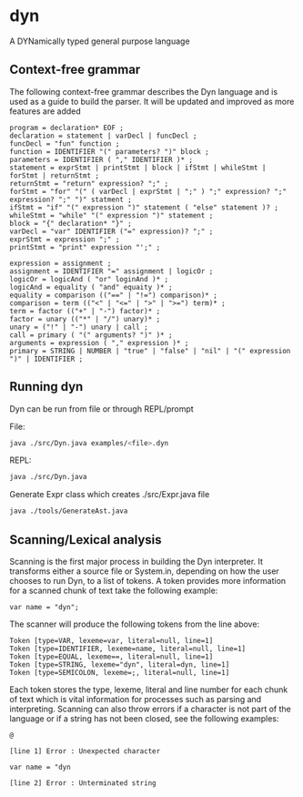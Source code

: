 # dyn
A DYNamically typed general purpose language

## Context-free grammar

The following context-free grammar describes the Dyn language and is used as a guide to build
the parser. It will be updated and improved as more features are added

```
program = declaration* EOF ;
declaration = statement | varDecl | funcDecl ;
funcDecl = "fun" function ;
function = IDENTIFIER "(" parameters? ")" block ;
parameters = IDENTIFIER ( "," IDENTIFIER )* ;
statement = exprStmt | printStmt | block | ifStmt | whileStmt | forStmt | returnStmt ;
returnStmt = "return" expression? ";" ;
forStmt = "for" "(" ( varDecl | exprStmt | ";" ) ";" expression? ";" expression? ";" ")" statment ;
ifStmt = "if" "(" expression ")" statement ( "else" statement )? ;
whileStmt = "while" "(" expression ")" statement ;
block = "{" declaration* "}" ;
varDecl = "var" IDENTIFIER ("=" expression)? ";" ;
exprStmt = expression ";" ;
printStmt = "print" expression "';" ;

expression = assignment ;
assignment = IDENTIFIER "=" assignment | logicOr ;
logicOr = logicAnd ( "or" loginAnd )* ;
logicAnd = equality ( "and" equaity )* ;
equality = comparison (("==" | "!=") comparison)* ;
comparison = term (("<" | "<=" | ">" | ">=") term)* ;
term = factor (("+" | "-") factor)* ;
factor = unary (("*" | "/") unary)* ;
unary = ("!" | "-") unary | call ;
call = primary ( "(" arguments? ")" )* ;
arguments = expression ( "," expression )* ;
primary = STRING | NUMBER | "true" | "false" | "nil" | "(" expression ")" | IDENTIFIER ;
```

## Running dyn

Dyn can be run from file or through REPL/prompt

File:

```bash
java ./src/Dyn.java examples/<file>.dyn
```

REPL:

```bash
java ./src/Dyn.java
```

Generate Expr class which creates ./src/Expr.java file
```bash
java ./tools/GenerateAst.java
```

## Scanning/Lexical analysis

Scanning is the first major process in building the Dyn interpreter. It transforms either a
source file or System.in, depending on how the user chooses to run Dyn, to a list of tokens.
A token provides more information for a scanned chunk of text take the following example:

```
var name = "dyn";
```

The scanner will produce the following tokens from the line above:

```
Token [type=VAR, lexeme=var, literal=null, line=1]
Token [type=IDENTIFIER, lexeme=name, literal=null, line=1]
Token [type=EQUAL, lexeme==, literal=null, line=1]
Token [type=STRING, lexeme="dyn", literal=dyn, line=1]
Token [type=SEMICOLON, lexeme=;, literal=null, line=1]
```

Each token stores the type, lexeme, literal and line number for each chunk of text which
is vital information for processes such as parsing and interpreting. Scanning can also throw
errors if a character is not part of the language or if a string has not been closed, see the
following examples:

```
@

[line 1] Error : Unexpected character
```

```
var name = "dyn

[line 2] Error : Unterminated string
```
